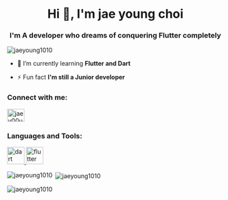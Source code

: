 <h1 align="center">Hi 👋, I'm jae young choi</h1>
<h3 align="center">I'm A developer who dreams of conquering Flutter completely</h3>

<p align="left"> <img src="https://komarev.com/ghpvc/?username=jaeyoung1010&label=Profile%20views&color=0e75b6&style=flat" alt="jaeyoung1010" /> </p>

- 🌱 I’m currently learning **Flutter and Dart**

- ⚡ Fun fact **I'm still a Junior developer**

<h3 align="left">Connect with me:</h3>
<p align="left">
<a href="https://instagram.com/jaey00ung_" target="blank"><img align="center" src="https://raw.githubusercontent.com/rahuldkjain/github-profile-readme-generator/master/src/images/icons/Social/instagram.svg" alt="jaey00ung_" height="30" width="40" /></a>
</p>

<h3 align="left">Languages and Tools:</h3>
<p align="left"> <a href="https://dart.dev" target="_blank" rel="noreferrer"> <img src="https://www.vectorlogo.zone/logos/dartlang/dartlang-icon.svg" alt="dart" width="40" height="40"/> </a> <a href="https://flutter.dev" target="_blank" rel="noreferrer"> <img src="https://www.vectorlogo.zone/logos/flutterio/flutterio-icon.svg" alt="flutter" width="40" height="40"/> </a> </p>

<p><img align="left" src="https://github-readme-stats.vercel.app/api/top-langs?username=jaeyoung1010&show_icons=true&locale=en&layout=compact" alt="jaeyoung1010" /></p>

<p>&nbsp;<img align="center" src="https://github-readme-stats.vercel.app/api?username=jaeyoung1010&show_icons=true&locale=en" alt="jaeyoung1010" /></p>

<p><img align="center" src="https://github-readme-streak-stats.herokuapp.com/?user=jaeyoung1010&" alt="jaeyoung1010" /></p>
